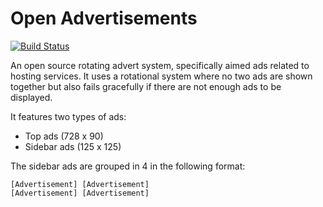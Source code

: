 # Open Advertisements

[![Build Status](https://travis-ci.org/OpenAds/OpenAds.png?branch=feature/user_statistics)](https://travis-ci.org/OpenAds/OpenAds)

An open source rotating advert system, specifically aimed ads related to hosting services. 
It uses a rotational system where no two ads are shown together but also fails gracefully if
there are not enough ads to be displayed.

It features two types of ads:

* Top ads (728 x 90)
* Sidebar ads (125 x 125)

The sidebar ads are grouped in 4 in the following format:

    [Advertisement] [Advertisement] 
    [Advertisement] [Advertisement] 

